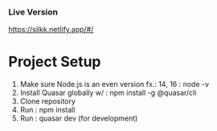 ### Live Version
https://silkk.netlify.app/#/

# Project Setup
1. Make sure Node.js is an even version fx.: 14, 16 : node -v
2. Install Quasar globally w/ : npm install -g @quasar/cli
3. Clone repository
4. Run : npm install
5. Run : quasar dev (for development)
